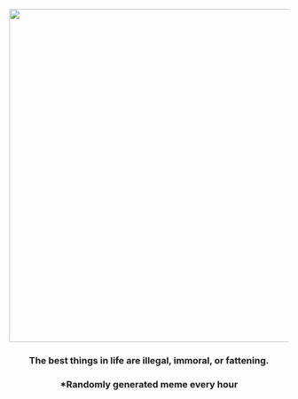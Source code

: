 <p align="center">
        <img src="https://i.redd.it/xbkvbmi6kav81.png" width="600" height="600">
        </p>
        <h3 align="center">The best things in life are illegal, immoral, or fattening.</h3>
        <h3 align="center">*Randomly generated meme every hour</h3>
    